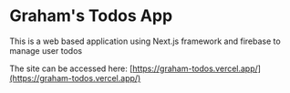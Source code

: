 # Graham's Todos App

This is a web based application using Next.js framework and firebase to manage user todos

The site can be accessed here: [https://graham-todos.vercel.app/](https://graham-todos.vercel.app/)